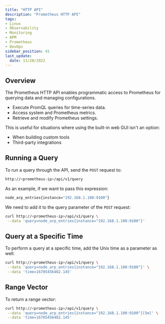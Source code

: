 ```yaml
---
title: "HTTP API"
description: "Prometheus HTTP API"
tags: 
- Linux
- Observability
- Monitoring 
- APM
- Prometheus
- DevOps
sidebar_position: 41
last_update:
  date: 11/20/2022
---
```


## Overview 

The Prometheus HTTP API enables programmatic access to Prometheus for querying data and managing configurations.

- Execute PromQL queries for time-series data.
- Access system and Prometheus metrics.
- Retrieve and modify Prometheus settings.

This is useful for situations where using the built-in web GUI isn't an option:

- When building custom tools 
- Third-party integrations

## Running a Query 

To run a query through the API, send the `POST` request to:

```bash
http://<prometheus-ip>/api/v1/query
```

As an example, if we want to pass this expression:

```bash
node_arp_entries{instance="192.168.1.100:9100"} 
```

We need to add it to the query parameter of the `POST` request:

```bash
curl http://<prometheus-ip>/api/v1/query \
 --data 'query=node_arp_entries{instance="192.168.1.100:9100"}'
```

## Query at a Specific Time 

To perform a query at a specific time, add the Unix time as a parameter as well:

```bash
curl http://<prometheus-ip>/api/v1/query \
 --data 'query=node_arp_entries{instance="192.168.1.100:9100"}' \
 --data 'time=16705456462.145'
```

## Range Vector 

To return a range vector:

```bash
curl http://<prometheus-ip>/api/v1/query \
 --data 'query=node_arp_entries{instance="192.168.1.100:9100"}[5m]' \
 --data 'time=16705456462.145'
```
